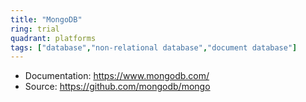 ```yaml
---
title: "MongoDB"
ring: trial
quadrant: platforms
tags: ["database","non-relational database","document database"]
--- 
```


- Documentation: https://www.mongodb.com/
- Source: https://github.com/mongodb/mongo
